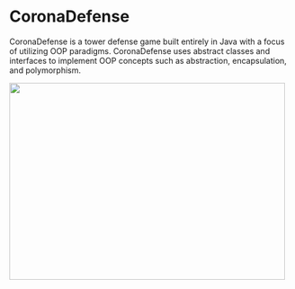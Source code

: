 # CoronaDefense

CoronaDefense is a tower defense game built entirely in Java with a focus of utilizing OOP paradigms. CoronaDefense uses abstract classes and interfaces to implement OOP concepts such as abstraction, encapsulation, and polymorphism.

<img src="https://user-images.githubusercontent.com/54324630/193201517-8f2e3d4e-c0af-4f0b-9557-24b99e82d523.png" width="490" height="350">
